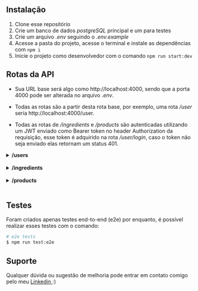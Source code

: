 ## Instalação

  1. Clone esse repositório
  2. Crie um banco de dados <em>postgreSQL</em> principal e um para testes
  3. Crie um arquivo <em>.env</em> seguindo o <em>.env.example</em>
  4. Acesse a pasta do projeto, acesse o terminal e instale as dependências com
    ```npm i```
  5. Inicie o projeto como desenvolvedor com o comando
    ```npm run start:dev```

## Rotas da API


* Sua URL base será algo como http://localhost:4000, sendo que a porta 4000 pode ser alterada no arquivo <em>.env</em>.

* Todas as rotas são a partir desta rota base, por exemplo, uma rota <em> /user </em> seria http://localhost:4000/user.

* Todas as rotas de <em>/ingredients</em> e <em>/products</em> são autenticadas utilizando um JWT enviado como Bearer token no header Authorization da requisição, esse token é adquirido na rota <em>/user/login</em>, caso o token não seja enviado elas retornam um status 401.


<details>

<strong><summary>/users</summary></strong>

<details>

<summary>POST /register</summary>

<br>

Essa rota espera um body no formato:

```{ name: "Fake", email: "fake@gmail.com", password: ###### }```

Foram feitas algumas validações: 
 * Nenhum dos campos pode estar vazio
 * Name precisa possuir ao menos 3 caracteres
 * Password precisa possuir ao menos 6 dígitos
 * Email precisa ser um email válido

Em caso de sucesso retorna um status 201, se não, 400.

<br>

</details>

<details>

<summary>POST /login</summary>

<br>

Essa rota espera um body no formato:

```{ email: "fake@gmail.com", password: ###### }```

Foram feitas algumas validações: 
 * Nenhum dos campos pode estar vazio
 * Password precisa possuir ao menos 6 dígitos
 * Email precisa ser um email válido

Em caso de sucesso retorna um status 201 com:

``` { user_id: uuid, access_token: jwtToken } ```

Se não, status 401.

</details>

</details>

<br>

<details>

<strong><summary>/ingredients</summary></strong>

<details>

<summary>POST /</summary>

<br>

Essa rota espera um body no formato:

```{ name: "Café em pó", unitType: "g", unitPrice: 10, available: 2000 }```

Nesse caso, estamos criando um ingrediente chamado café em pó, que cada 1g custa 10 centavos e possuí em estoque 2000g.

Foram feitas algumas validações: 
 * Nenhum dos campos pode estar vazio
 * Name precisa possuir ao menos 3 caracteres
 * unitType precisa possuir ao menos 1 caractere
 * unitPrice precisa ser um número maior que 0
 * available precisa ser um número maior ou igual a 0

Em caso de sucesso retorna um status 201 com o ingrediente criado.

Se as validações acima não forem cumpridas, retorna 400 com a mensagem especificando o erro.

O nome do ingrediente precisa ser único, caso já exista é retornado um erro 409.

<br>

</details>

<details>

<summary>GET /</summary>

<br>

Essa rota retorna uma array com todos os ingredientes cadastrados no formato:

```[ { id: Número, name: "Café em pó", unitType: "g", unitPrice: 10, available: 2000 } ]```

Com status 200.
</details>

<details>

<summary>GET /:id</summary>

<br>

Essa rota retorna o ingrediente especificado pelo ID no formato:

```{ id: Número, name: "Café em pó", unitType: "g", unitPrice: 10, available: 2000 }```

Com status 200. Caso não exista um ingrediente com esse ID é retornado um erro 404.

<br>

</details>


<details>

<summary>PATCH /:id</summary>

<br>

Essa rota espera um body com qualquer uma ou mais de uma das propriedades:

```{ name: "Café em pó", unitType: "g", unitPrice: 10, available: 2000 }```

Será atualizado o ingrediente com as informações enviadas. 

Caso não exista o ingrediente, será enviado um erro 404.

Caso seja uma tentativa de alterar o nome, e o nome já exista, será enviado um erro 409.

Em caso de sucesso é retornado status 200.
</details>


<details>

<summary>DELETE /:id</summary>

<br>

Será deletado o ingrediente especificado pelo ID. 

Caso não exista o ingrediente, será enviado um erro 404.

Em caso de sucesso é retornado status 204.

</details>

</details>

<br>


<details>

<strong><summary>/products</summary></strong>

<details>

<summary>POST /</summary>

<br>

Essa rota espera um body no formato:

```{ name: "Café amargo", price: 1000 }```

Será criado um produto de nome "Café amargo" com um valor de venda de 1000 centavos.

Foram feitas algumas validações: 
 * Nenhum dos campos pode estar vazio
 * Name precisa possuir ao menos 3 caracteres
 * Price precisa ser um número maior que 0

Em caso de sucesso retorna um status 201.

Caso já exista um produto com o nome, é retornado um erro 409.

<br>

</details>

<details>

<summary>GET /</summary>

<br>

Essa rota retorna uma array com todos os produtos cadastrados no formato:

```[{ id: Number, name: "Café amargo", price: 1000, imageName: ...., available: Boolean, cost: Number }]```

O campo available indica se existem os ingredientes necessários para o produto em estoque.

O campo cost é calculado a partir da quantidade necessária e preços unitários dos ingredientes.

Em caso de sucesso retorna um status 200.

<br>

</details>


<details>

<summary>GET /:id</summary>

<br>

Essa rota retorna o produto especificado pelo ID no formato:

```[{ id: Number, name: "Café amargo", price: 1000, imageName: ...., available: Boolean, cost: Number, productIngredients }]```

O campo productIngredients retorna todos os ingredientes necessários para o produto, no formato:

```[{ id: Number, productId: Number, ingredientId: Number, ingredientUnits: Number, ingredient: {...} }]```

Sendo que o campo ingredientUnits indica quantas unidades desse ingrediente são necessárias para o determinado produto.

Já o campo ingredient traz as características do ingrediente.

Em caso de sucesso retorna um status 200.

Se o produto não existir é retornado o status 404.

<br>

</details>


<details>

<summary>PATCH /:id</summary>

<br>

Essa rota altera o produto especificado pelo ID a partir de um body:

```{name: "Café doce", price: 2500}```

Pode ser alterado o nome e/ou o preço de venda do produto.

Em caso de sucesso retorna um status 200.

Se o produto não existir é retornado o status 404.

<br>

</details>


<details>

<summary>DELETE /:id</summary>

<br>

Essa rota deleta produto especificado pelo ID.

Em caso de sucesso retorna um status 204.

Se o produto não existir é retornado o status 404.

<br>

</details>

<details>

<summary>POST /ingredient</summary>

<br>

Essa rota adiciona, ou atualiza a quantidade de ingrediente a um produto a partir de um body:

``` { productId: Number, ingredientId: Number, ingredientUnits: Number } ```

O campo ingredientUnits indica quantas unidades do ingrediente são necessárias para o produto.

Em caso de sucesso retorna um status 201.

Se o produto não existir é retornado o status 404.

Se o ingrediente não existir é retornado o status 404.

Ambos os erros 404 retornam consigo uma mensagem especificando o que não foi encontrado.

<br>

</details>


<details>

<summary>GET /:id/image</summary>

<br>

Essa rota retorna a imagem cadastrada no produto especificado pelo ID.

Em caso de sucesso retorna um status 200 com a imagem do produto.

Caso o produto ainda não possua uma imagem cadastrada, ou o produto não exista, é retornado um erro 404 com uma mensagem especificando o caso.

<br>

</details>


<details>

<summary>POST /:id/image</summary>

<br>

Essa rota espera um arquivo de imagem de nome "file".

São permitidas as extensões <strong>.png e .jpg</strong>.

São permitidos os mimeTypes <strong>image/png or image/jpg</strong>.

A imagem não deve possuir um tamanho superior a 2MB ( 2 * 1024 * 1024 ).

Em caso de sucesso retorna um status 201.

Em caso de falha é retornado um status 400 com uma mensagem especificando o motivo.

<br>

</details>


</details>

<br>

## Testes

Foram criados apenas testes end-to-end (e2e) por enquanto, é possível realizar esses testes com o comando:

```bash
# e2e tests
$ npm run test:e2e
```

## Suporte

Qualquer dúvida ou sugestão de melhoria pode entrar em contato comigo pelo meu <a target="_blank" href="www.bit.ly/3zgGEfp"> Linkedin </a> :)